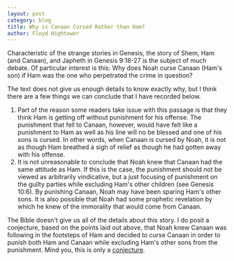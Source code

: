 ```yaml
---
layout: post
category: blog
title: Why is Canaan Cursed Rather than Ham?
author: Floyd Hightower
---
```


Characteristic of the strange stories in Genesis, the story of Shem, Ham (and Canaan), and Japheth in Genesis 9:18-27 is the subject of much debate. Of particular interest is this: Why does Noah curse Canaan (Ham's son) if Ham was the one who perpetrated the crime in question?

The text does not give us enough details to know exactly why, but I think there are a few things we can conclude that I have recorded below.

1. Part of the reason some readers take issue with this passage is that they think Ham is getting off without punishment for his offense. The punishment that fell to Canaan, however, would have felt like a punishment to Ham as well as his line will no be blessed and one of his sons is cursed. In other words, when Canaan is cursed by Noah, it is not as though Ham breathed a sigh of relief as though he had gotten away with his offense.
2. It is not unreasonable to conclude that Noah knew that Canaan had the same attitude as Ham. If this is the case, the punishment should not be viewed as arbitrarily vindicative, but a just focusing of punishment on the guilty parties while excluding Ham's other children (see Genesis 10:6). By punishing Canaan, Noah may have been sparing Ham's other sons. It is also possible that Noah had some prophetic revelation by which he knew of the immorality that would come from Canaan.

The Bible doesn't give us all of the details about this story. I do posit a conjecture, based on the points laid out above, that Noah knew Canaan was following in the footsteps of Ham and decided to curse Canaan in order to punish both Ham and Canaan while excluding Ham's other sons from the punishment. Mind you, this is only a [conjecture](https://en.wikipedia.org/wiki/Conjecture).

